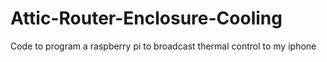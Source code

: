 # Attic-Router-Enclosure-Cooling
Code to program a raspberry pi to broadcast thermal control to my iphone
